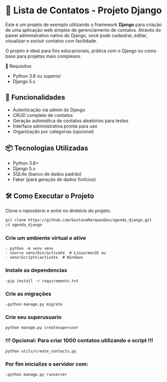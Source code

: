 # 📇 Lista de Contatos - Projeto Django

Este é um projeto de exemplo utilizando o framework **Django** para criação de uma aplicação web simples de gerenciamento de contatos. Através do painel administrativo nativo do Django, você pode cadastrar, editar, visualizar e excluir contatos com facilidade.

O projeto é ideal para fins educacionais, prática com o Django ou como base para projetos mais complexos.

📌 Requisitos

- Python 3.8 ou superior
- Django 5.x

## 🚀 Funcionalidades

- Autenticação via admin do Django  
- CRUD completo de contatos  
- Geração automática de contatos aleatórios para testes  
- Interface administrativa pronta para uso  
- Organização por categorias (opcional)

## 📦 Tecnologias Utilizadas

- Python 3.8+  
- Django 5.x  
- SQLite (banco de dados padrão)  
- Faker (para geração de dados fictícios)

## 🛠️ Como Executar o Projeto

Clone o repositório e entre no diretório do projeto:

```bash
git clone https://github.com/GustavoMarquesDev/agenda_django.git
cd agenda_django
```
### Crie um ambiente virtual e ative
```
- python -m venv venv
- source venv/bin/activate  # Linux/macOS ou
- venv\Scripts\activate  # Windows
```
### Instale as dependencias
```
-pip install -r requirements.txt
````

### Crie as migrações
```
-python manage.py migrate
```

### Crie seu superusuario
```
python manage.py createsuperuser
```

### !!! Opcional: Para criar 1000 contatos utilizando o script !!!
```
python utils/create_contacts.py
```

### Por fim inicialize o servidor com:
```
-python manage.py runserver
```





